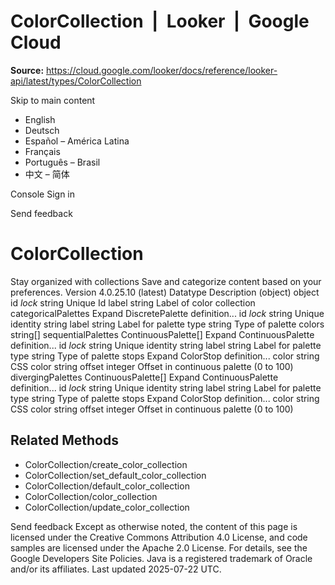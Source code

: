 # ColorCollection  |  Looker  |  Google Cloud

**Source:** https://cloud.google.com/looker/docs/reference/looker-api/latest/types/ColorCollection

Skip to main content 


  * English
  * Deutsch
  * Español – América Latina
  * Français
  * Português – Brasil
  * 中文 – 简体

Console  Sign in


Send feedback 
#  ColorCollection
Stay organized with collections  Save and categorize content based on your preferences. 
Version 4.0.25.10 (latest) 
Datatype
Description
(object)
object 
id
_lock_
string 
Unique Id
label
string 
Label of color collection
categoricalPalettes
Expand DiscretePalette definition... 
id
_lock_
string 
Unique identity string
label
string 
Label for palette
type
string 
Type of palette
colors
string[] 
sequentialPalettes
ContinuousPalette[] 
Expand ContinuousPalette definition... 
id
_lock_
string 
Unique identity string
label
string 
Label for palette
type
string 
Type of palette
stops
Expand ColorStop definition... 
color
string 
CSS color string
offset
integer 
Offset in continuous palette (0 to 100)
divergingPalettes
ContinuousPalette[] 
Expand ContinuousPalette definition... 
id
_lock_
string 
Unique identity string
label
string 
Label for palette
type
string 
Type of palette
stops
Expand ColorStop definition... 
color
string 
CSS color string
offset
integer 
Offset in continuous palette (0 to 100)
## Related Methods
  * ColorCollection/create_color_collection
  * ColorCollection/set_default_color_collection
  * ColorCollection/default_color_collection
  * ColorCollection/color_collection
  * ColorCollection/update_color_collection


Send feedback 
Except as otherwise noted, the content of this page is licensed under the Creative Commons Attribution 4.0 License, and code samples are licensed under the Apache 2.0 License. For details, see the Google Developers Site Policies. Java is a registered trademark of Oracle and/or its affiliates.
Last updated 2025-07-22 UTC.


